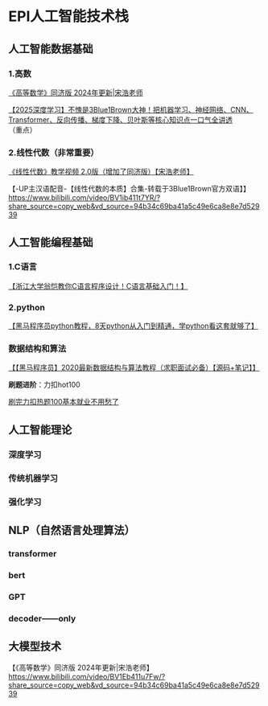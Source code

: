 # EPI人工智能技术栈

## 人工智能数据基础

### 1.高数
[《高等数学》同济版 2024年更新|宋浩老师](https://www.bilibili.com/video/BV1Eb411u7Fw/?share_source=copy_web&vd_source=94b34c69ba41a5c49e6ca8e8e7d52939)

[【2025深度学习】不愧是3Blue1Brown大神！把机器学习、神经网络、CNN、Transformer、反向传播、梯度下降、贝叶斯等核心知识点一口气全讲透](https://www.bilibili.com/video/BV1idpkzsEwZ/?share_source=copy_web&vd_source=94b34c69ba41a5c49e6ca8e8e7d52939)
（重点）
### 2.线性代数（非常重要）

[《线性代数》教学视频 2.0版（增加了同济版）【宋浩老师】]( https://www.bilibili.com/video/BV1h7pteyEww/?share_source=copy_web&vd_source=94b34c69ba41a5c49e6ca8e8e7d52939)

【-UP主汉语配音-【线性代数的本质】合集-转载于3Blue1Brown官方双语】】 https://www.bilibili.com/video/BV1ib411t7YR/?share_source=copy_web&vd_source=94b34c69ba41a5c49e6ca8e8e7d52939

## 人工智能编程基础

### 1.C语言

[【浙江大学翁恺教你C语言程序设计！C语言基础入门！】](https://www.bilibili.com/video/BV1dr4y1n7vA/?share_source=copy_web&vd_source=94b34c69ba41a5c49e6ca8e8e7d52939)


### 2.python

[【黑马程序员python教程，8天python从入门到精通，学python看这套就够了】](https://www.bilibili.com/video/BV1qW4y1a7fU/?share_source=copy_web&vd_source=94b34c69ba41a5c49e6ca8e8e7d52939)

### 数据结构和算法
[【【黑马程序员】2020最新数据结构与算法教程（求职面试必备）【源码+笔记】】]( https://www.bilibili.com/video/BV1Cz411B7qd/?share_source=copy_web&vd_source=94b34c69ba41a5c49e6ca8e8e7d52939)

**刷题进阶**：力扣hot100

[刷完力扣热题100基本就业不用愁了](https://leetcode.cn/problem-list/2cktkvj/)

## 人工智能理论

### 深度学习


### 传统机器学习
### 强化学习

## NLP（自然语言处理算法）

### transformer
### bert
### GPT
### decoder——only

## 大模型技术

【《高等数学》同济版 2024年更新|宋浩老师】 https://www.bilibili.com/video/BV1Eb411u7Fw/?share_source=copy_web&vd_source=94b34c69ba41a5c49e6ca8e8e7d52939